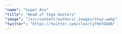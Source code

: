 ```yaml
---
"name": "Super Anu"
"title": "Head of Yoga masters"
"image": "/src/content/authors/_images/thuy.webp"
"twitter": "https://twitter.com/clearlyTHUYDOAN"
---
```

